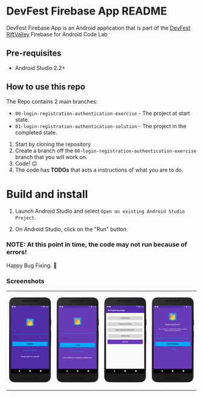 DevFest Firebase App README
=====================================
DevFest Firebase App is an Android application that is part of the [DevFest RiftValley](https://devfestriftvalley.firebaseapp.com) Firebase for Android Code Lab


Pre-requisites
--------------

- Android Studio 2.2+


## How to use this repo
The Repo contains 2 main branches:
- `00-login-registration-authentication-exercise` - The project at start state.
- `01-login-registration-authentication-solution` - The project in the completed state.


1. Start by cloning the repository
2. Create a branch off the `00-login-registration-authentication-exercise` branch that you will work on.
3. Code! 😉
4. The code has **TODOs** that acts a instructions of what you are to do.

Build and install
=================
1. Launch Android Studio and select `Open an existing Android Studio Project`.

2. On Android Studio, click on the "Run" button.

### NOTE: At this point in time, the code may not run because of errors! 
Happy Bug Fixing. 👷

### Screenshots
 
 
 <table>
  <td>
    <p align="center">
  <img src="https://github.com/TheDancerCodes/DevFestFirebaseApp/blob/00-login-registration-authentication-exercise/art/register.png?raw=true" alt="Register" width="250"/>
</p>
</td>
<td>
    <p align="center">
      <img src="https://github.com/TheDancerCodes/DevFestFirebaseApp/blob/00-login-registration-authentication-exercise/art/login.png?raw=true" alt="Login" width="250"/>
    </p>
  </td>
  
  <td>
  <p align="center">
  <img src="https://github.com/TheDancerCodes/DevFestFirebaseApp/blob/00-login-registration-authentication-exercise/art/profile.png?raw=true" alt="Profile" width="250"/>
</p>
</td>
<td>
   <p align="center">
  <img src="https://github.com/TheDancerCodes/DevFestFirebaseApp/blob/00-login-registration-authentication-exercise/art/forgot.png?raw=true" alt="Forgot" width="250"/>
</p>
  </td>
</tr>
</table>
